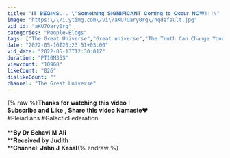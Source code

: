 ```yaml
---
title: "𝐈𝐓 𝐁𝐄𝐆𝐈𝐍𝐒... \"𝐒𝐨𝐦𝐞𝐭𝐡𝐢𝐧𝐠 𝐒𝐈𝐆𝐍𝐈𝐅𝐈𝐂𝐀𝐍𝐓 𝐂𝐨𝐦𝐢𝐧𝐠 𝐭𝐨 𝐎𝐜𝐜𝐮𝐫 𝐍𝐎𝐖!!!\" 𝐓𝐡𝐢𝐬 𝐆𝐨𝐞𝐬 𝐃𝐞𝐞𝐩𝐞𝐫 𝐓𝐡𝐚𝐧 𝐘𝐨𝐮 𝐓𝐡𝐨𝐮𝐠𝐡𝐭\" 𝟐𝟎𝟐𝟐"
image: "https:\/\/i.ytimg.com\/vi\/aKU7Oary0rg\/hqdefault.jpg"
vid_id: "aKU7Oary0rg"
categories: "People-Blogs"
tags: ["The Great Universe","Great universe","The Truth Can Change Your Life"]
date: "2022-05-16T20:23:51+03:00"
vid_date: "2022-05-13T12:30:01Z"
duration: "PT10M35S"
viewcount: "10968"
likeCount: "826"
dislikeCount: ""
channel: "The Great Universe"
---
```

{% raw %}𝐓𝐡𝐚𝐧𝐤𝐬 𝐟𝐨𝐫 𝐰𝐚𝐭𝐜𝐡𝐢𝐧𝐠 𝐭𝐡𝐢𝐬 𝐯𝐢𝐝𝐞𝐨 ! <br />𝐒𝐮𝐛𝐬𝐜𝐫𝐢𝐛𝐞 𝐚𝐧𝐝 𝐋𝐢𝐤𝐞 , 𝐒𝐡𝐚𝐫𝐞 𝐭𝐡𝐢𝐬 𝐯𝐢𝐝𝐞𝐨 𝐍𝐚𝐦𝐚𝐬𝐭𝐞♥<br />#Pleiadians #GalacticFederation<br /><br />**𝐁𝐲 𝐃𝐫 𝐒𝐜𝐡𝐚𝐯𝐢 𝐌 𝐀𝐥𝐢 <br />**𝐑𝐞𝐜𝐞𝐢𝐯𝐞𝐝 𝐛𝐲 𝐉𝐮𝐝𝐢𝐭𝐡 <br />**𝐂𝐡𝐚𝐧𝐧𝐞𝐥: 𝐉𝐚𝐡𝐧 𝐉 𝐊𝐚𝐬𝐬𝐥{% endraw %}
